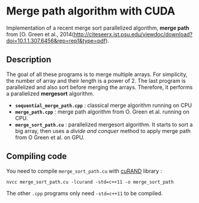 # Merge path algorithm with CUDA
Implementation of a recent merge sort parallelized algorithm, **merge path** from [O. Green et al., 2014(http://citeseerx.ist.psu.edu/viewdoc/download?doi=10.1.1.307.6456&rep=rep1&type=pdf).

## Description

The goal of all these programs is to merge multiple arrays. For simplicity, the number of array and their length is a power of 2. The last program is parallelized and also sort before merging the arrays. Therefore, it performs a parallelized **mergesort** algorithm.

  - **`sequential_merge_path.cpp`** : classical merge algorithm running on CPU
  - **`merge_path.cpp`** : merge path algorithm from O. Green et al. running on CPU.
  - **`merge_sort_path.cu`** : parallelized mergesort algorithm. It starts to sort a big array, then uses a *divide and conquer* method to apply merge path from O Green et al. on GPU.

## Compiling code
You need to compile `merge_sort_path.cu` with [cuRAND](https://docs.nvidia.com/cuda/curand/index.html) library :

```console
nvcc merge_sort_path.cu -lcurand -std=c++11 -o merge_sort_path
```
The other `.cpp` programs only need `-std=c++11` to be compiled.
